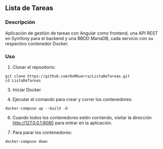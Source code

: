 ## Lista de Tareas

### Descripción

Aplicación de gestión de tareas con Angular como frontend, una API REST en Symfony para el backend y una BBDD MariaDB, cada servicio con su respectivo contenedor Docker.

### Uso

1. Clonar el repositorio:
~~~
git clone https://github.com/0xMGuerra/ListaDeTareas.git
cd ListaDeTareas
~~~

3. Iniciar Docker
   
5. Ejecutar el comando para crear y correr los contenedores:
~~~
docker-compose up --build -d
~~~
   
6. Cuando todos los contenedores estén corriendo, visitar la dirección <http://127.0.0.1:8080> para entrar en la aplicación.
   
8. Para parar los contenedores:
~~~
docker-compose down
~~~